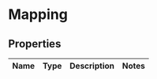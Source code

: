 

# Mapping


## Properties

| Name | Type | Description | Notes |
|------------ | ------------- | ------------- | -------------|



